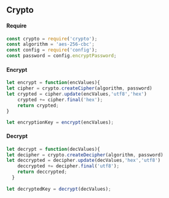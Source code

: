 
## Crypto
#### Require
```javascript
const crypto = require('crypto');
const algorithm = 'aes-256-cbc';
const config = require('config');
const password = config.encryptPassword;

```

#### Encrypt
```javascript
let encrypt = function(encValues){
let cipher = crypto.createCipher(algorithm, password)
let crypted = cipher.update(encValues,'utf8','hex')
    crypted += cipher.final('hex');
    return crypted;
}

let encryptionKey = encrypt(encValues);
```

#### Decrypt
```javascript
let decrypt = function(decValues){
let decipher = crypto.createDecipher(algorithm, password)
let deccrypted = decipher.update(decValues,'hex','utf8')
    deccrypted += decipher.final('utf8');
    return deccrypted;
  }
  
let decryptedKey = decrypt(decValues);
```



              
              
